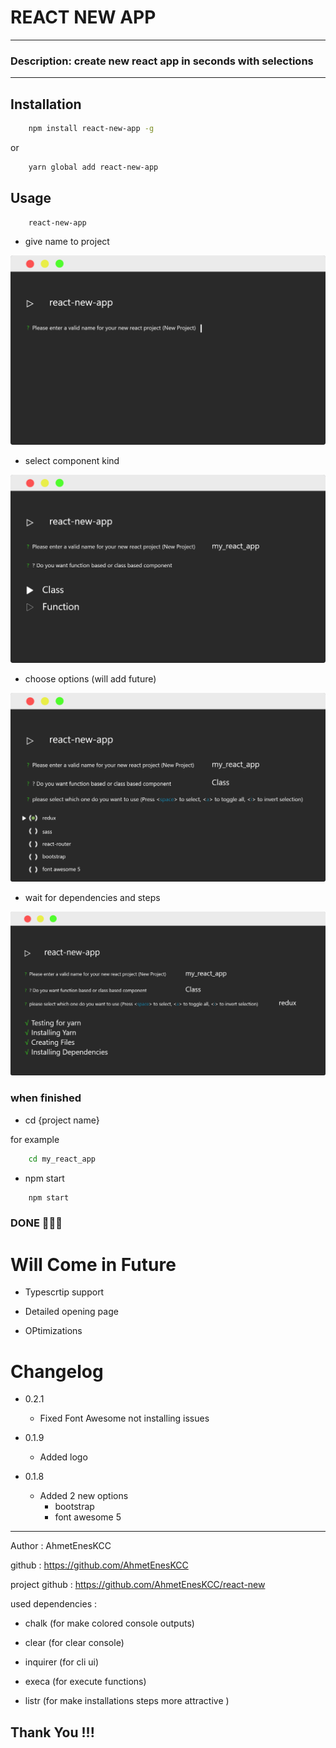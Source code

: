 # REACT NEW APP

---

### Description: create new react app in seconds with selections

---

## Installation

```sh
    npm install react-new-app -g
```

or

```sh
    yarn global add react-new-app
```

## Usage

```sh
    react-new-app
```

- give name to project

![picuter1](https://github.com/AhmetEnesKCC/react-new/blob/0.1/images/first.png?raw=true)

- select component kind

![picture2](https://github.com/AhmetEnesKCC/react-new/blob/0.1/images/second.png?raw=true)

- choose options (will add future)

![picture3](https://github.com/AhmetEnesKCC/react-new/blob/0.1/images/third.png?raw=true)

- wait for dependencies and steps

![picture4](https://github.com/AhmetEnesKCC/react-new/blob/0.1/images/forth.png?raw=true)

### when finished

- cd {project name}

for example

```sh
    cd my_react_app
```

- npm start

```sh
    npm start
```

### DONE 🎉🎉🎉

# Will Come in Future

- Typescrtip support

- Detailed opening page

- OPtimizations

# Changelog

- 0.2.1

  - Fixed Font Awesome not installing issues

- 0.1.9

  - Added logo

- 0.1.8
  - Added 2 new options
    - bootstrap
    - font awesome 5

---

Author : AhmetEnesKCC

github : https://github.com/AhmetEnesKCC

project github : https://github.com/AhmetEnesKCC/react-new

used dependencies :

- chalk (for make colored console outputs)

- clear (for clear console)

- inquirer (for cli ui)

- execa (for execute functions)

- listr (for make installations steps more attractive )

## Thank You !!!
